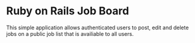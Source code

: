 # Ruby on Rails Job Board

This simple application allows authenticated users to post, edit and delete jobs on a public job list that is availiable to all users.
